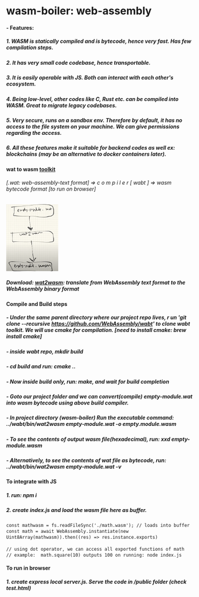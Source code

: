 # wasm-boiler: web-assembly

#### - Features:
##### 1. WASM is statically compiled and is bytecode, hence very fast. Has few compilation steps.
##### 2. It has very small code codebase, hence transportable.
##### 3. It is easily operable with JS. Both can interact with each other's ecosystem.
##### 4. Being low-level, other codes like C, Rust etc. can be compiled into WASM. Great to migrate legacy codebases.
##### 5. Very secure, runs on a sandbox env. Therefore by default, it has no access to the file system on your machine. We can give permissions regarding the access.
##### 6. All these features make it suitable for backend codes as well ex: blockchains (may be an alternative to docker containers later).


#### wat to wasm [toolkit](https://github.com/WebAssembly/wabt)
###### [.wat: web-assembly-text format] => c o m p i l e r [ wabt ]   => wasm bytecode format [to run on browser]

<img src="resources/image.png" width="140" height="180">

##### Download: [wat2wasm](https://github.com/WebAssembly/wabt#:~:text=for%20WebAssembly%2C%20including%3A-,wat2wasm,-%3A%20translate%20from%20WebAssembly): translate from WebAssembly text format to the WebAssembly binary format

#### Compile and Build steps
#####  - Under the same parent directory where our project repo lives, r un 'git clone --recursive https://github.com/WebAssembly/wabt' to clone wabt toolkit. We will use cmake for compilation. [need to install cmake: brew install cmake]
##### - inside wabt repo, mkdir build
##### - cd build and run: cmake ..
##### - Now inside build only, run: make, and wait for build completion
##### - Goto our project folder and we can convert(compile) empty-module.wat into wasm bytecode using above build compiler. 
##### - In project directory (wasm-boiler) Run the executable command: ../wabt/bin/wat2wasm empty-module.wat -o empty.module.wasm
##### - To see the contents of output wasm file(hexadecimal), run: xxd empty-module.wasm
##### - Alternatively, to see the contents of wat file as bytecode, run: ../wabt/bin/wat2wasm empty-module.wat -v  

#### To integrate with JS 
##### 1. run: npm i 
##### 2. create index.js and load the wasm file here as buffer.

```
const mathwasm = fs.readFileSync('./math.wasm'); // loads into buffer
const math = await WebAssembly.instantiate(new Uint8Array(mathwasm)).then((res) => res.instance.exports)

// using dot operator, we can access all exported functions of math 
// example:  math.square(10) outputs 100 on running: node index.js
```

#### To run in browser
##### 1. create express local server.js. Serve the code in /public folder (check test.html)